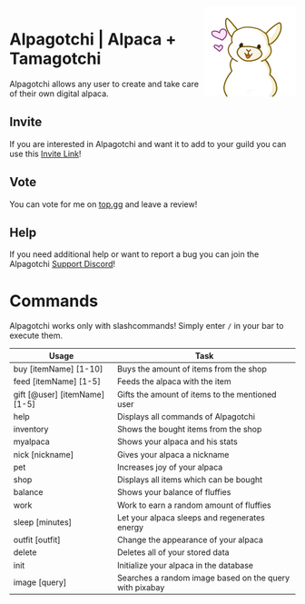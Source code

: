 <img align="right" src="src/main/resources/assets/avatar.png" alt="Avatar"/>

# Alpagotchi | Alpaca + Tamagotchi

Alpagotchi allows any user to create and take care of their own digital alpaca.

## Invite
If you are interested in Alpagotchi and want it to add to your guild you can use this [Invite Link](https://discord.com/oauth2/authorize?client_id=780910199875567616&permissions=2147798080&scope=bot%20applications.commands)!

## Vote 
You can vote for me on [top.gg](https://top.gg/bot/780910199875567616/vote) and leave a review!

## Help
If you need additional help or want to report a bug you can join the Alpagotchi [Support Discord](https://discord.gg/DXtYyzGhXR)!

# Commands
Alpagotchi works only with slashcommands! Simply enter `/` in your bar to execute them.

| Usage        | Task           | 
| -------------| ---------------| 
| buy [itemName] [1-10] | Buys the amount of items from the shop |
| feed [itemName] [1-5] | Feeds the alpaca with the item |
| gift [@user] [itemName] [1-5] | Gifts the amount of items to the mentioned user |
| help | Displays all commands of Alpagotchi |
| inventory | Shows the bought items from the shop |
| myalpaca | Shows your alpaca and his stats |
| nick [nickname] | Gives your alpaca a nickname |
| pet | Increases joy of your alpaca |
| shop | Displays all items which can be bought |
| balance | Shows your balance of fluffies |
| work | Work to earn a random amount of fluffies |
| sleep [minutes] | Let your alpaca sleeps  and regenerates energy |
| outfit [outfit] | Change the appearance of your alpaca |
| delete | Deletes all of your stored data |
| init | Initialize your alpaca in the database |
| image [query] | Searches a random image based on the query with pixabay |
